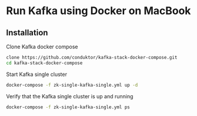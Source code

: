# Run Kafka using Docker on MacBook

## Installation

Clone Kafka docker compose
```sh
clone https://github.com/conduktor/kafka-stack-docker-compose.git
cd kafka-stack-docker-compose
```

Start Kafka single cluster
```sh
docker-compose -f zk-single-kafka-single.yml up -d
```
Verify that the Kafka single cluster is up and running
```sh
docker-compose -f zk-single-kafka-single.yml ps
```